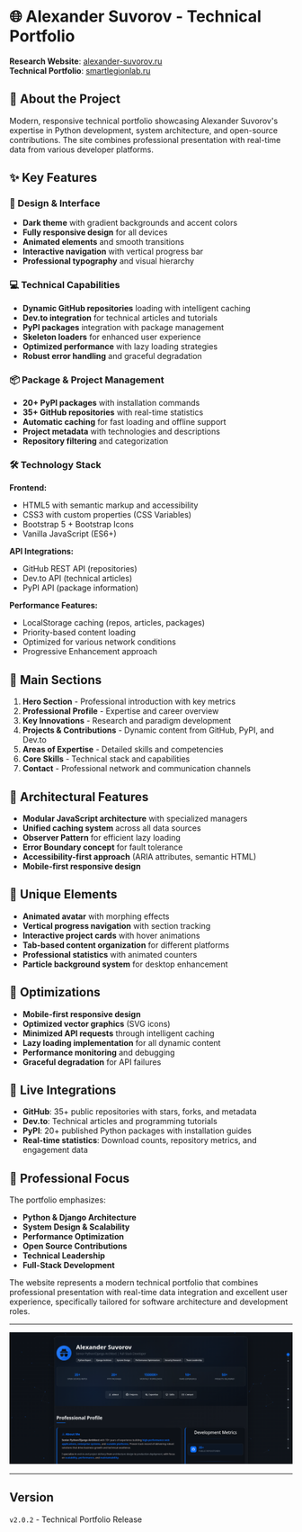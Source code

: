 # 🌐 Alexander Suvorov - Technical Portfolio

**Research Website**: [alexander-suvorov.ru](https://alexander-suvorov.ru)  
**Technical Portfolio**: [smartlegionlab.ru](https://smartlegionlab.ru)

## 🎯 About the Project

Modern, responsive technical portfolio showcasing Alexander Suvorov's expertise in Python development, system architecture, and open-source contributions. The site combines professional presentation with real-time data from various developer platforms.

## ✨ Key Features

### 🎨 Design & Interface
- **Dark theme** with gradient backgrounds and accent colors
- **Fully responsive design** for all devices
- **Animated elements** and smooth transitions
- **Interactive navigation** with vertical progress bar
- **Professional typography** and visual hierarchy

### 💻 Technical Capabilities
- **Dynamic GitHub repositories** loading with intelligent caching
- **Dev.to integration** for technical articles and tutorials
- **PyPI packages** integration with package management
- **Skeleton loaders** for enhanced user experience
- **Optimized performance** with lazy loading strategies
- **Robust error handling** and graceful degradation

### 📦 Package & Project Management
- **20+ PyPI packages** with installation commands
- **35+ GitHub repositories** with real-time statistics
- **Automatic caching** for fast loading and offline support
- **Project metadata** with technologies and descriptions
- **Repository filtering** and categorization

### 🛠 Technology Stack

**Frontend:**
- HTML5 with semantic markup and accessibility
- CSS3 with custom properties (CSS Variables)
- Bootstrap 5 + Bootstrap Icons
- Vanilla JavaScript (ES6+)

**API Integrations:**
- GitHub REST API (repositories)
- Dev.to API (technical articles)
- PyPI API (package information)

**Performance Features:**
- LocalStorage caching (repos, articles, packages)
- Priority-based content loading
- Optimized for various network conditions
- Progressive Enhancement approach

## 🎯 Main Sections

1. **Hero Section** - Professional introduction with key metrics
2. **Professional Profile** - Expertise and career overview
3. **Key Innovations** - Research and paradigm development
4. **Projects & Contributions** - Dynamic content from GitHub, PyPI, and Dev.to
5. **Areas of Expertise** - Detailed skills and competencies
6. **Core Skills** - Technical stack and capabilities
7. **Contact** - Professional network and communication channels

## 🔧 Architectural Features

- **Modular JavaScript architecture** with specialized managers
- **Unified caching system** across all data sources
- **Observer Pattern** for efficient lazy loading
- **Error Boundary concept** for fault tolerance
- **Accessibility-first approach** (ARIA attributes, semantic HTML)
- **Mobile-first responsive design**

## 🎨 Unique Elements

- **Animated avatar** with morphing effects
- **Vertical progress navigation** with section tracking
- **Interactive project cards** with hover animations
- **Tab-based content organization** for different platforms
- **Professional statistics** with animated counters
- **Particle background system** for desktop enhancement

## 📱 Optimizations

- **Mobile-first responsive design**
- **Optimized vector graphics** (SVG icons)
- **Minimized API requests** through intelligent caching
- **Lazy loading implementation** for all dynamic content
- **Performance monitoring** and debugging
- **Graceful degradation** for API failures

## 🚀 Live Integrations

- **GitHub**: 35+ public repositories with stars, forks, and metadata
- **Dev.to**: Technical articles and programming tutorials
- **PyPI**: 20+ published Python packages with installation guides
- **Real-time statistics**: Download counts, repository metrics, and engagement data

## 🎯 Professional Focus

The portfolio emphasizes:
- **Python & Django Architecture**
- **System Design & Scalability**
- **Performance Optimization**
- **Open Source Contributions**
- **Technical Leadership**
- **Full-Stack Development**

The website represents a modern technical portfolio that combines professional presentation with real-time data integration and excellent user experience, specifically tailored for software architecture and development roles.

---

![Research Portfolio](https://github.com/smartlegionlab/smartlegionlab.github.io/blob/master/data/images/technical_portfolio.png)

---

## Version

`v2.0.2` - Technical Portfolio Release
